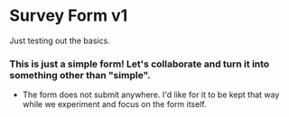 # Survey Form v1

Just testing out the basics. 

### This is just a simple form! Let's collaborate and turn it into something other than "simple".

- The form does not submit anywhere. I'd like for it to be kept that way while we experiment and focus on the form itself.
